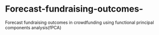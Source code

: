 # Forecast-fundraising-outcomes-
Forecast fundraising outcomes in crowdfunding using functional principal components analysis(fPCA)
